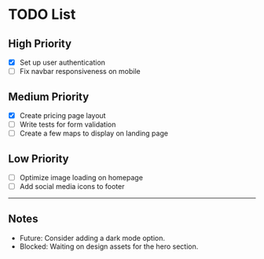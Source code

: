 # TODO List

## High Priority
- [X] Set up user authentication
- [ ] Fix navbar responsiveness on mobile

## Medium Priority
- [X] Create pricing page layout
- [ ] Write tests for form validation
- [ ] Create a few maps to display on landing page

## Low Priority
- [ ] Optimize image loading on homepage
- [ ] Add social media icons to footer

---

## Notes
- Future: Consider adding a dark mode option.
- Blocked: Waiting on design assets for the hero section.